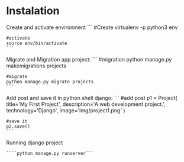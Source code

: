 # Instalation

Create and activate environment
    ```
    #Create
    virtualenv -p python3 env

    #activate
    source env/bin/activate
    ```

Migrate and Migration app project:
    ```
    #migration
    python manage.py makemigrations projects

    #migrate
    python manage.py migrate projects
    ```

Add post and save it in python shell django:
    ``` 
    #add post
    p1 = Project(
    title='My First Project',
    description='A web development project.',
    technology='Django',
    image='img/project1.png'
    )

    #save it
    p2.save()
    ```

Running django project

    ````python manage.py runserver```    
